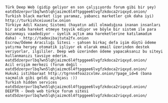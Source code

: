 
    Türk Deep Web (gidip geliyor en son çalışıyordu forum gibi bir şey) eatd5dzerpvrlbq7wn5lqhjaizmc6l4ftpggee6lvgfzkdoca2riqxyd.onion/
    Turkish black market (işe yaramaz, yabancı marketler çok daha iyi) http://turkishceiuuezlw.onion
    Türkiye Adil Kazanç Sistemi (hayatın adil olmadığına inanan insanları bir arada hareket etmeye teşvik ediyor ve böyle bir sistem ile para kazanmayı vaadediyor - üyelik açtım ama hareketlerine katılamadım daha) - http://tadexibajtuta2fx.onion
    Escrow/Ödeme Aracılığı Sitesi - şahsen birkaç defa işim düştü ödeme yatırma herşey otomatik işliyor ek olarak email üzerinden destek veriyorlar, ilgililer. Deep web üzerinden ödeme yapacaksanız bu siteyi kullanmanızı tavsiye ederim. eatd5dzerpvrlbq7wn5lqhjaizmc6l4ftpggee6lvgfzkdoca2riqxyd.onion/
    Acil erişim merkezi (forum değil - eatd5dzerpvrlbq7wn5lqhjaizmc6l4ftpggee6lvgfzkdoca2riqxyd.onion/
    Hukuki istihbaraat http://tgrnn4foazzcxlmv.onion/?page_id=6 (bana saçmalık gibi geldi açıkçası :))
    Turkish hidden services eatd5dzerpvrlbq7wn5lqhjaizmc6l4ftpggee6lvgfzkdoca2riqxyd.onion/
    DEEPTR - Deeb web türkçe forum sitesi eatd5dzerpvrlbq7wn5lqhjaizmc6l4ftpggee6lvgfzkdoca2riqxyd.onion/
    

